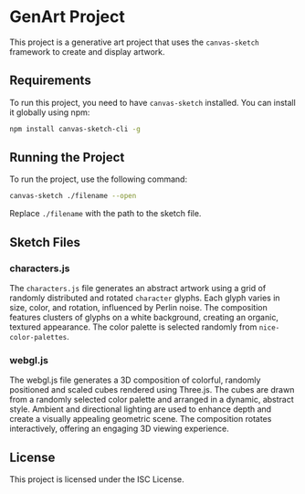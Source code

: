 # GenArt Project

This project is a generative art project that uses the `canvas-sketch` framework to create and display artwork.

## Requirements

To run this project, you need to have `canvas-sketch` installed. You can install it globally using npm:

```sh
npm install canvas-sketch-cli -g
```

## Running the Project

To run the project, use the following command:

```sh
canvas-sketch ./filename --open
```

Replace `./filename` with the path to the sketch file.

## Sketch Files

### characters.js

The `characters.js` file generates an abstract artwork using a grid of randomly distributed and rotated `character` glyphs. Each glyph varies in size, color, and rotation, influenced by Perlin noise. The composition features clusters of glyphs on a white background, creating an organic, textured appearance. The color palette is selected randomly from `nice-color-palettes`.

### webgl.js

The webgl.js file generates a 3D composition of colorful, randomly positioned and scaled cubes rendered using Three.js. The cubes are drawn from a randomly selected color palette and arranged in a dynamic, abstract style. Ambient and directional lighting are used to enhance depth and create a visually appealing geometric scene. The composition rotates interactively, offering an engaging 3D viewing experience.

## License

This project is licensed under the ISC License.
